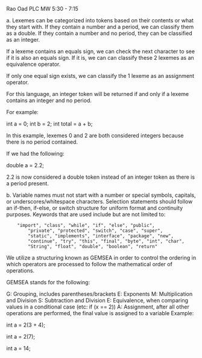 Rao Oad
PLC MW 5:30 - 7:15

a. Lexemes can be categorized into tokens based on their contents or what they start with.
If they contain a number and a period, we can classify them as a double. If they contain a number
and no period, they can be classified as an integer.

If a lexeme contains an equals sign, we can check the next character to see if it is also an
equals sign. If it is, we can can classify these 2 lexemes as an equivalence operator.

If only one equal sign exists, we can classify the 1 lexeme as an assignment operator.

For this language, an integer token will be returned if and only if a lexeme contains
an integer and no period.

For example:

int a = 0;
int b = 2;
int total = a + b;


In this example, lexemes 0 and 2 are both considered integers because there is no period contained.

If we had the following:

double a = 2.2;

2.2 is now considered a double token instead of an integer token as there is a period present.

b. Variable names must not start with a number or special symbols, capitals, or underscores/whitespace characters.
Selection statements should follow an if-then, if-else, or switch structure for uniform format and continuity purposes.
Keywords that are used include but are not limited to:

	    "import", "class", "while", "if", "else", "public",
            "private", "protected", "switch", "case", "super",
            "static", "implements", "interface", "package", "new",
            "continue", "try", "this", "final", "byte", "int", "char",
            "String", "float", "double", "boolean", "return"
			
We utilize a structuring known as GEMSEA in order to control the ordering in which operators are processed to follow the
mathematical order of operations.

GEMSEA stands for the following:

G: Grouping, includes parentheses/brackets
E: Exponents
M: Multiplication and Division
S: Subtraction and Division
E: Equivalence, when comparing values in a conditional case (etc: if (x == 2))
A: Assignment, after all other operations are performed, the final value is assigned to a variable
   Example:
   
   int a = 2(3 + 4);
   
   int a = 2(7);
   
   int a = 14;
